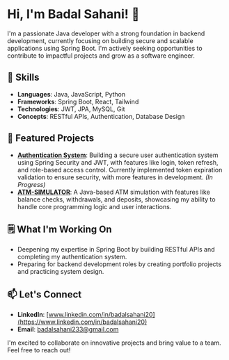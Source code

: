 # Hi, I'm Badal Sahani! 👋

I'm a passionate Java developer with a strong foundation in backend development, currently focusing on building secure and scalable applications using Spring Boot. I'm actively seeking opportunities to contribute to impactful projects and grow as a software engineer.

## 🔧 Skills
- **Languages**: Java, JavaScript, Python  
- **Frameworks**: Spring Boot, React, Tailwind 
- **Technologies**: JWT, JPA, MySQL, Git  
- **Concepts**: RESTful APIs, Authentication, Database Design  

## 🌟 Featured Projects
- **[Authentication System](https://github.com/badalsahani20/Expense-Tracker-App)**: Building a secure user authentication system using Spring Security and JWT, with features like login, token refresh, and role-based access control. Currently implemented token expiration validation to ensure security, with more features in development. *(In Progress)*  
- **[ATM-SIMULATOR](https://github.com/badalsahani20/ATM-SIMULATOR)**: A Java-based ATM simulation with features like balance checks, withdrawals, and deposits, showcasing my ability to handle core programming logic and user interactions.  

## 🗒 What I'm Working On
- Deepening my expertise in Spring Boot by building RESTful APIs and completing my authentication system.  
- Preparing for backend development roles by creating portfolio projects and practicing system design.  

## 📫 Let's Connect
- **LinkedIn**: [www.linkedin.com/in/badalsahani20](https://www.linkedin.com/in/badalsahani20)  
- **Email**: [badalsahani233@gmail.com](mailto:badalsahani233@gmail.com)  

I'm excited to collaborate on innovative projects and bring value to a team. Feel free to reach out!
